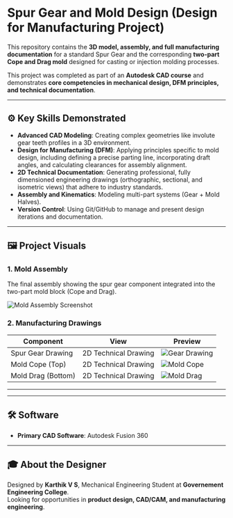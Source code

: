 # Spur Gear and Mold Design (Design for Manufacturing Project)

This repository contains the **3D model, assembly, and full manufacturing documentation** for a standard Spur Gear and the corresponding **two-part Cope and Drag mold** designed for casting or injection molding processes.  

This project was completed as part of an **Autodesk CAD course** and demonstrates **core competencies in mechanical design, DFM principles, and technical documentation**.  

---

## ⚙️ Key Skills Demonstrated  

- **Advanced CAD Modeling**: Creating complex geometries like involute gear teeth profiles in a 3D environment.  
- **Design for Manufacturing (DFM)**: Applying principles specific to mold design, including defining a precise parting line, incorporating draft angles, and calculating clearances for assembly alignment.  
- **2D Technical Documentation**: Generating professional, fully dimensioned engineering drawings (orthographic, sectional, and isometric views) that adhere to industry standards.  
- **Assembly and Kinematics**: Modeling multi-part systems (Gear + Mold Halves).  
- **Version Control**: Using Git/GitHub to manage and present design iterations and documentation.  

---

## 🖼️ Project Visuals  

### 1. Mold Assembly  
The final assembly showing the spur gear component integrated into the two-part mold block (Cope and Drag).  

![Mold Assembly Screenshot](https://karthik-v202.github.io/Spur-Gear-Molding-Design/Screenshot%202025-10-01%20110658.png)  

### 2. Manufacturing Drawings  

| Component | View | Preview |  
|-----------|------|----------|  
| Spur Gear Drawing | 2D Technical Drawing | ![Gear Drawing](https://karthik-v202.github.io/Spur-Gear-Molding-Design/Screenshot%202025-10-01%20111113.png) |  
| Mold Cope (Top)   | 2D Technical Drawing | ![Mold Cope](https://karthik-v202.github.io/Spur-Gear-Molding-Design/Screenshot%202025-10-01%20111051.png) |  
| Mold Drag (Bottom)| 2D Technical Drawing | ![Mold Drag](https://karthik-v202.github.io/Spur-Gear-Molding-Design/Screenshot%202025-10-01%20111104.png) |  

---
---

## 🛠️ Software  

- **Primary CAD Software**: Autodesk Fusion 360  

---

## 🎓 About the Designer  

Designed by **Karthik V S**, Mechanical Engineering Student at **Governement Engineering College**.  
Looking for opportunities in **product design, CAD/CAM, and manufacturing engineering**.  
